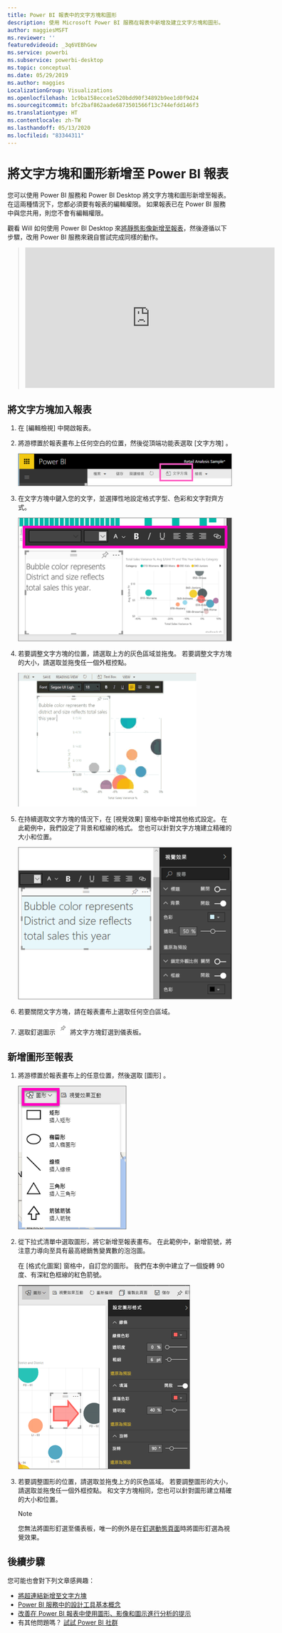 ```yaml
---
title: Power BI 報表中的文字方塊和圖形
description: 使用 Microsoft Power BI 服務在報表中新增及建立文字方塊和圖形。
author: maggiesMSFT
ms.reviewer: ''
featuredvideoid: _3q6VEBhGew
ms.service: powerbi
ms.subservice: powerbi-desktop
ms.topic: conceptual
ms.date: 05/29/2019
ms.author: maggies
LocalizationGroup: Visualizations
ms.openlocfilehash: 1c9ba158ecce1e520bdd90f34892b9ee1d0f9d24
ms.sourcegitcommit: bfc2baf862aade6873501566f13c744efdd146f3
ms.translationtype: HT
ms.contentlocale: zh-TW
ms.lasthandoff: 05/13/2020
ms.locfileid: "83344311"
---
```

# <a name="add-text-boxes-and-shapes-to-power-bi-reports"></a>將文字方塊和圖形新增至 Power BI 報表
您可以使用 Power BI 服務和 Power BI Desktop 將文字方塊和圖形新增至報表。 在這兩種情況下，您都必須要有報表的編輯權限。 如果報表已在 Power BI 服務中與您共用，則您不會有編輯權限。 

觀看 Will 如何使用 Power BI Desktop 來[將靜態影像新增至報表](/learn/modules/visuals-in-power-bi/12-formatting)，然後遵循以下步驟，改用 Power BI 服務來親自嘗試完成同樣的動作。
> 
> <iframe width="560" height="315" src="https://www.youtube.com/embed/_3q6VEBhGew" frameborder="0" allowfullscreen></iframe>
> 

## <a name="add-a-text-box-to-a-report"></a>將文字方塊加入報表
1. 在 [編輯檢視] 中開啟報表。

2. 將游標置於報表畫布上任何空白的位置，然後從頂端功能表選取 [文字方塊]  。
   
   ![選取文字方塊](media/power-bi-reports-add-text-and-shapes/pbi_textbox.png)
3. 在文字方塊中鍵入您的文字，並選擇性地設定格式字型、色彩和文字對齊方式。 
   
   ![輸入文字](media/power-bi-reports-add-text-and-shapes/pbi_textbox2new.png)
4. 若要調整文字方塊的位置，請選取上方的灰色區域並拖曳。 若要調整文字方塊的大小，請選取並拖曳任一個外框控點。 
   
   ![調整文字方塊的位置](media/power-bi-reports-add-text-and-shapes/textboxsmaller.gif)

5. 在持續選取文字方塊的情況下，在 [視覺效果]  窗格中新增其他格式設定。 在此範例中，我們設定了背景和框線的格式。 您也可以針對文字方塊建立精確的大小和位置。  

   ![文字方塊格式設定](media/power-bi-reports-add-text-and-shapes/power-bi-borders.png)

6. 若要關閉文字方塊，請在報表畫布上選取任何空白區域。 

7. 選取釘選圖示  ![釘選圖示](media/power-bi-reports-add-text-and-shapes/pbi_pintile.png) 將文字方塊釘選到儀表板。 

## <a name="add-a-shape-to-a-report"></a>新增圖形至報表
1. 將游標置於報表畫布上的任意位置，然後選取 [圖形]  。
   
   ![選取 [圖形]](media/power-bi-reports-add-text-and-shapes/power-bi-shapes.png)
2. 從下拉式清單中選取圖形，將它新增至報表畫布。 在此範例中，新增箭號，將注意力導向至具有最高總銷售變異數的泡泡圖。 
   
   在 [格式化圖案]  窗格中，自訂您的圖形。 我們在本例中建立了一個旋轉 90 度、有深紅色框線的紅色箭號。
   
   ![自訂圖形](media/power-bi-reports-add-text-and-shapes/power-bi-arrrow.png)
3. 若要調整圖形的位置，請選取並拖曳上方的灰色區域。 若要調整圖形的大小，請選取並拖曳任一個外框控點。 和文字方塊相同，您也可以針對圖形建立精確的大小和位置。

   > [!NOTE]
   > 您無法將圖形釘選至儀表板，唯一的例外是在[釘選動態頁面](service-dashboard-pin-live-tile-from-report.md)時將圖形釘選為視覺效果。 
   > 
   > 

## <a name="next-steps"></a>後續步驟

您可能也會對下列文章感興趣：

* [將超連結新增至文字方塊](service-add-hyperlink-to-text-box.md)
* [Power BI 服務中的設計工具基本概念](../fundamentals/service-basic-concepts.md)
* [改善在 Power BI 報表中使用圖形、影像和圖示進行分析的提示](../guidance/report-tips-shapes-images-icons.md)
* 有其他問題嗎？ [試試 Power BI 社群](https://community.powerbi.com/)
